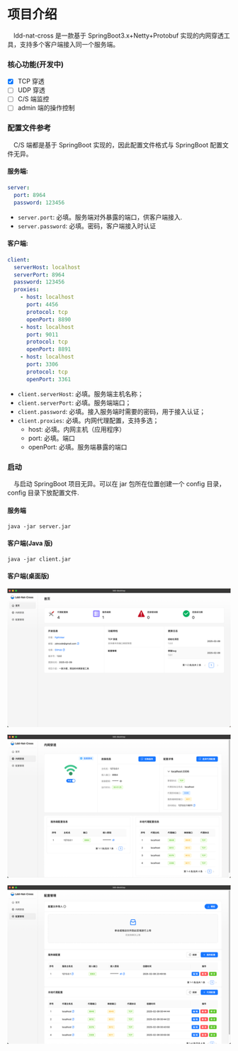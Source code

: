 # 项目介绍

&emsp;ldd-nat-cross 是一款基于 SpringBoot3.x+Netty+Protobuf 实现的内网穿透工具，支持多个客户端接入同一个服务端。

### 核心功能(开发中)

- [x] TCP 穿透
- [ ] UDP 穿透
- [ ] C/S 端监控
- [ ] admin 端的操作控制

### 配置文件参考

&emsp;C/S 端都是基于 SpringBoot 实现的，因此配置文件格式与 SpringBoot 配置文件无异。

#### 服务端:

```yaml
server:
  port: 8964
  password: 123456
```

- `server.port`: 必填。服务端对外暴露的端口，供客户端接入.
- `server.password`: 必填。密码，客户端接入时认证

#### 客户端:

```yaml
client:
  serverHost: localhost
  serverPort: 8964
  password: 123456
  proxies:
    - host: localhost
      port: 4456
      protocol: tcp
      openPort: 8890
    - host: localhost
      port: 9011
      protocol: tcp
      openPort: 8891
    - host: localhost
      port: 3306
      protocol: tcp
      openPort: 3361
```

- `client.serverHost`: 必填。服务端主机名称；
- `client.serverPort`: 必填。服务端端口；
- `client.password`: 必填。接入服务端时需要的密码，用于接入认证；
- `client.proxies`: 必填。内网代理配置，支持多选；
  - host: 必填。内网主机（应用程序）
  - port: 必填。端口
  - openPort: 必填。服务端暴露的端口

### 启动

&emsp;与启动 SpringBoot 项目无异。可以在 jar 包所在位置创建一个 config 目录，config 目录下放配置文件.

#### 服务端

```shell
java -jar server.jar
```

#### 客户端(Java 版)

```shell
java -jar client.jar
```

#### 客户端(桌面版)

![](doc/images/home.png)

![](doc/images/proxy.png)

![](doc/images/config.png)
